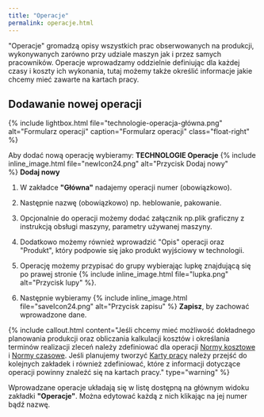 ```yaml
---
title: "Operacje"
permalink: operacje.html 
---
```


"Operacje" gromadzą opisy wszystkich prac obserwowanych na produkcji, wykonywanych zarówno przy udziale maszyn jak i przez samych pracowników. Operacje wprowadzamy oddzielnie definiując dla każdej czasy i koszty ich wykonania, tutaj możemy także określić informacje jakie chcemy mieć zawarte na kartach pracy. 


## Dodawanie nowej operacji ##    

{% include lightbox.html file="technologie-operacja-główna.png" alt="Formularz operacji" caption="Formularz operacji" class="float-right" %}

Aby dodać nową operację wybieramy: **TECHNOLOGIE Operacje** {% include inline_image.html file="newIcon24.png" alt="Przycisk Dodaj nowy" %} **Dodaj nowy**

1. W zakładce **"Główna"** nadajemy operacji numer (obowiązkowo).  
  
2. Następnie nazwę (obowiązkowo) np. heblowanie, pakowanie.  
  
3. Opcjonalnie do operacji możemy dodać załącznik np.plik graficzny z instrukcją obsługi maszyny, parametry używanej maszyny.  
  
4. Dodatkowo możemy również wprowadzić "Opis" operacji oraz "Produkt", który podpowie się jako produkt wyjściowy w technologii.
  
5. Operację możemy przypisać do grupy wybierając lupkę znajdującą się po prawej stronie {% include inline_image.html file="lupka.png" alt="Przycisk lupy" %}. 

6. Następnie wybieramy {% include inline_image.html file="saveIcon24.png" alt="Przycisk zapisu" %} **Zapisz**, by zachować wprowadzone dane.

{% include callout.html content="Jeśli chcemy mieć możliwość dokładnego planowania produkcji oraz obliczania kalkulacji kosztów i określania terminów realizacji zleceń należy zdefiniować dla operacji [Normy kosztowe](/normy-kosztowe) i [Normy czasowe](/normy-czasowe). Jeśli planujemy tworzyć [Karty pracy](/karty-pracy) należy przejść do kolejnych zakładek i również zdefiniować, które z informacji dotyczące operacji powinny znaleźć się na kartach pracy." type="warning" %} 

Wprowadzane operacje układają się w listę dostępną na głównym widoku zakładki **"Operacje"**. Można edytować każdą z nich klikając na jej numer bądź nazwę.
